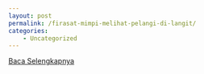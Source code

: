 ```yaml
---
layout: post
permalink: /firasat-mimpi-melihat-pelangi-di-langit/
categories:
    - Uncategorized
---
```


[Baca Selengkapnya](/05)
